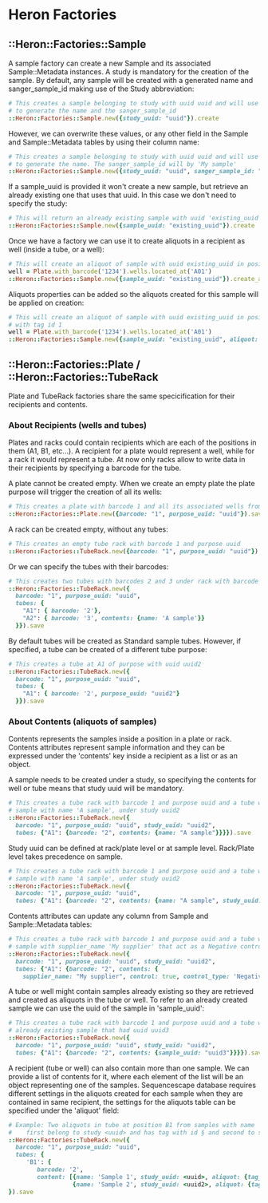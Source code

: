 # Heron Factories

## ::Heron::Factories::Sample

A sample factory can create a new Sample and its associated Sample::Metadata instances. 
A study is mandatory for the creation of the sample.
By default, any sample will be created with a generated name and sanger_sample_id making use 
of the Study abbreviation:

```ruby
# This creates a sample belonging to study with uuid uuid and will use the study abbreviation
# to generate the name and the sanger_sample_id
::Heron::Factories::Sample.new({study_uuid: "uuid"}).create
```

However, we can overwrite these values, or any other field in the Sample and Sample::Metadata
tables by using their column name:

```ruby
# This creates a sample belonging to study with uuid uuid and will use the study abbreviation
# to generate the name. The sanger_sample_id will by 'My sample'
::Heron::Factories::Sample.new({study_uuid: "uuid", sanger_sample_id: "My sample"}).create
```

If a sample_uuid is provided it won't create a new sample, but retrieve an already existing
one that uses that uuid. In this case we don't need to specify the study:

```ruby
# This will return an already existing sample with uuid 'existing_uuid'
::Heron::Factories::Sample.new({sample_uuid: "existing_uuid"}).create
```

Once we have a factory we can use it to create aliquots in a recipient as well (inside a tube, or a well):

```ruby
# This will create an aliquot of sample with uuid existing_uuid in position A01 of plate with barcode 1234
well = Plate.with_barcode('1234').wells.located_at('A01')
::Heron::Factories::Sample.new({sample_uuid: "existing_uuid"}).create_aliquot_at(well)
```

Aliquots properties can be added so the aliquots created for this sample will be applied on creation:

```ruby
# This will create an aliquot of sample with uuid existing_uuid in position A01 of plate with barcode 1234
# with tag id 1
well = Plate.with_barcode('1234').wells.located_at('A01')
::Heron::Factories::Sample.new({sample_uuid: "existing_uuid", aliquot: {tag_id: 1}}).create_aliquot_at(well)
```


## ::Heron::Factories::Plate / ::Heron::Factories::TubeRack

Plate and TubeRack factories share the same specicification for their recipients and contents.

### About Recipients (wells and tubes)

Plates and racks could contain recipients which are each of the positions in them (A1, B1, etc...).
A recipient for a plate would represent a well, while for a rack it would represent a tube. 
At now only racks allow to write data in their recipients by specifying a barcode for the tube.

A plate cannot be created empty. When we create an empty plate the plate purpose will trigger
the creation of all its wells:

```ruby
# This creates a plate with barcode 1 and all its associated wells from purpose with uuid uuid
::Heron::Factories::Plate.new({barcode: "1", purpose_uuid: "uuid"}).save
```

A rack can be created empty, without any tubes:

```ruby
# This creates an empty tube rack with barcode 1 and purpose uuid
::Heron::Factories::TubeRack.new({barcode: "1", purpose_uuid: "uuid"}).save
```

Or we can specify the tubes with their barcodes:

```ruby
# This creates two tubes with barcodes 2 and 3 under rack with barcode 1
::Heron::Factories::TubeRack.new({
  barcode: "1", purpose_uuid: "uuid",
  tubes: {
    "A1": { barcode: '2'},
    "A2": { barcode: '3', contents: {name: 'A sample'}}
  }}).save
```

By default tubes will be created as Standard sample tubes. However, if specified, a tube can be created
of a different tube purpose:

```ruby
# This creates a tube at A1 of purpose with uuid uuid2
::Heron::Factories::TubeRack.new({
  barcode: "1", purpose_uuid: "uuid",
  tubes: {
    "A1": { barcode: '2', purpose_uuid: "uuid2"}
  }}).save
```
### About Contents (aliquots of samples)

Contents represents the samples inside a position in a plate or rack. Contents attributes represent
sample information and they can be expressed under the 'contents' key inside a recipient as a list
or as an object.

A sample needs to be created under a study, so specifying the contents for well or tube means that 
study uuid will be mandatory.

```ruby
# This creates a tube rack with barcode 1 and purpose uuid and a tube with barcode 2 that contains a
# sample with name 'A sample', under study uuid2
::Heron::Factories::TubeRack.new({
  barcode: "1", purpose_uuid: "uuid", study_uuid: "uuid2", 
  tubes: {"A1": {barcode: "2", contents: {name: "A sample"}}}}).save
```

Study uuid can be defined at rack/plate level or at sample level. Rack/Plate level takes precedence on sample.

```ruby
# This creates a tube rack with barcode 1 and purpose uuid and a tube with barcode 2 that contains a
# sample with name 'A sample', under study uuid2
::Heron::Factories::TubeRack.new({
  barcode: "1", purpose_uuid: "uuid", 
  tubes: {"A1": {barcode: "2", contents: {name: "A sample", study_uuid: "uuid2"}}}}).save
```

Contents attributes can update any column from Sample and Sample::Metadata tables:

```ruby
# This creates a tube rack with barcode 1 and purpose uuid and a tube with barcode 2 that contains a
# sample with supplier_name 'My supplier' that act as a Negative control.
::Heron::Factories::TubeRack.new({
  barcode: "1", purpose_uuid: "uuid", study_uuid: "uuid2", 
  tubes: {"A1": {barcode: "2", contents: {
    supplier_name: "My supplier", control: true, control_type: 'Negative'}}}}).save
```

A tube or well might contain samples already existing so they are retrieved and created as aliquots in the 
tube or well. To refer to an already created sample we can use the uuid of the sample in 'sample_uuid':

```ruby
# This creates a tube rack with barcode 1 and purpose uuid and a tube with barcode 2 that contains an
# already existing sample that had uuid uuid3
::Heron::Factories::TubeRack.new({
  barcode: "1", purpose_uuid: "uuid", study_uuid: "uuid2", 
  tubes: {"A1": {barcode: "2", contents: {sample_uuid: "uuid3"}}}}).save
```

A recipient (tube or well) can also contain more than one sample. We can provide a list of contents for
it, where each element of the list will be an object representing one of the samples. Sequencescape
database requires different settings in the aliquots created for each sample when they are contained in
same recipient, the settings for the aliquots table can be specified under the 'aliquot' field:

```ruby
# Example: Two aliquots in tube at position B1 from samples with name 'Sample 1' and 'Sample 2'
#    first belong to study <uuid> and has tag with id § and second to study <uuid2> and tag id 2.
::Heron::Factories::TubeRack.new({
  barcode: "1", purpose_uuid: "uuid", 
  tubes: {
     'B1': {
        barcode: '2', 
        content: [{name: 'Sample 1', study_uuid: <uuid>, aliquot: {tag_id: 1}}, 
                  {name: 'Sample 2', study_uuid: <uuid2>, aliquot: {tag_id: 2}}] } }
}).save
```